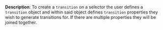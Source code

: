__Description__: To create a `transition` on a selector the user defines a `transition` object and within said object defines `transition` properties they wish to generate transitions for. If there are multiple properties they will be joined together.